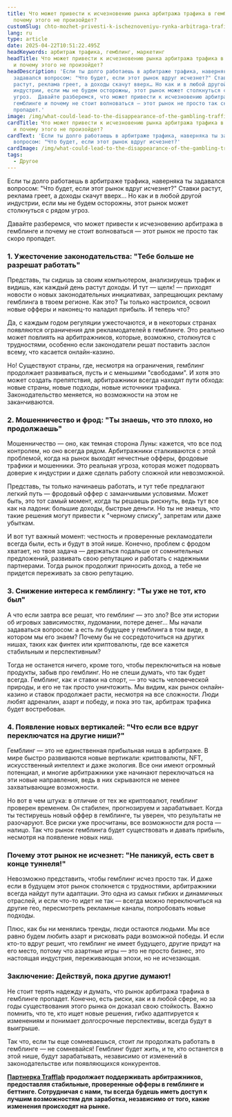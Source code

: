 ```yaml
---
title: Что может привести к исчезновению рынка арбитража трафика в гемблинге и
  почему этого не произойдет?
customSlug: chto-mozhet-privesti-k-ischeznoveniyu-rynka-arbitraga-trafika-v-gemglinge-i-pochemu-etogo-ne-proizoidet
lang: ru
type: article
date: 2025-04-22T10:51:22.495Z
headKeywords: арбитраж трафика, гемблинг, маркетинг
headTitle: Что может привести к исчезновению рынка арбитража трафика в гемблинге
  и почему этого не произойдет?
headDescription: 'Если ты долго работаешь в арбитраже трафика, наверняка ты
  задавался вопросом: "Что будет, если этот рынок вдруг исчезнет?" Ставки
  растут, реклама греет, а доходы скачут вверх… Но как и в любой другой
  индустрии, если мы не будем осторожны, этот рынок может столкнуться с рядом
  угроз.  Давайте разберемся, что может привести к исчезновению арбитража в
  гемблинге и почему не стоит волноваться — этот рынок не просто так скоро
  пропадет.'
image: /img/what-could-lead-to-the-disappearance-of-the-gambling-traffic-arbitrage-market-and-why-it-won’t-happen.jpg
cardTitle: Что может привести к исчезновению рынка арбитража трафика в гемблинге
  и почему этого не произойдет?
cardText: 'Если ты долго работаешь в арбитраже трафика, наверняка ты задавался
  вопросом: "Что будет, если этот рынок вдруг исчезнет?'
cardImage: /img/what-could-lead-to-the-disappearance-of-the-gambling-traffic-arbitrage-market.jpg
tags:
  - Другое
---
```

Если ты долго работаешь в арбитраже трафика, наверняка ты задавался вопросом: "Что будет, если этот рынок вдруг исчезнет?" Ставки растут, реклама греет, а доходы скачут вверх… Но как и в любой другой индустрии, если мы не будем осторожны, этот рынок может столкнуться с рядом угроз.

Давайте разберемся, что может привести к исчезновению арбитража в гемблинге и почему не стоит волноваться — этот рынок не просто так скоро пропадет.

### 1. Ужесточение законодательства: "Тебе больше не разрешат работать"

Представь, ты сидишь за своим компьютером, анализируешь трафик и видишь, как каждый день растут доходы. И тут — щелк! — приходят новости о новых законодательных инициативах, запрещающих рекламу гемблинга в твоем регионе. Как это? Ты только настроился, освоил новые офферы и наконец-то наладил прибыль. И теперь что?

Да, с каждым годом регуляции ужесточаются, и в некоторых странах появляются ограничения для рекламодателей в гемблинге. Это реально может повлиять на арбитражников, которые, возможно, столкнутся с трудностями, особенно если законодатели решат поставить заслон всему, что касается онлайн-казино.

Но! Существуют страны, где, несмотря на ограничения, гемблинг продолжает развиваться, пусть и с меньшими "свободами". И хотя это может создать препятствия, арбитражники всегда находят пути обхода: новые страны, новые подходы, новые источники трафика. Законодательство меняется, но возможности на этом не заканчиваются.

### 2. Мошенничество и фрод: "Ты знаешь, что это плохо, но продолжаешь"

Мошенничество — оно, как темная сторона Луны: кажется, что все под контролем, но оно всегда рядом. Арбитражники сталкиваются с этой проблемой, когда на рынок выходят нечестные офферы, фродовые трафики и мошенники. Это реальная угроза, которая может подорвать доверие к индустрии и даже сделать работу сложной или невозможной.

Представь, ты только начинаешь работать, и тут тебе предлагают легкий путь — фродовый оффер с заманчивыми условиями. Может быть, это тот самый момент, когда ты решаешь рискнуть, ведь тут все как на ладони: большие доходы, быстрые деньги. Но ты не знаешь, что такие решения могут привести к "черному списку", запретам или даже убыткам.

И вот тут важный момент: честность и проверенные рекламодатели всегда были, есть и будут в этой нише. Конечно, проблем с фродом хватает, но твоя задача — держаться подальше от сомнительных предложений, развивать свою репутацию и работать с надежными партнерами. Тогда рынок продолжит приносить доход, а тебе не придется переживать за свою репутацию.

### 3. Снижение интереса к гемблингу: "Ты уже не тот, кто был"

А что если завтра все решат, что гемблинг — это зло? Все эти истории об игровых зависимостях, лудомании, потере денег… Мы начали задаваться вопросом: а есть ли будущее у гемблинга в том виде, в котором мы его знаем? Почему бы не сосредоточиться на других нишах, таких как финтех или криптовалюты, где все кажется стабильным и перспективным?

Тогда не останется ничего, кроме того, чтобы переключиться на новые продукты, забыв про гемблинг. Но не спеши думать, что так будет всегда. Гемблинг, как и ставки на спорт, — это часть человеческой природы, и его не так просто уничтожить. Мы видим, как рынок онлайн-казино и ставок продолжает расти, несмотря на все сложности. Люди любят адреналин, азарт и победу, и пока это так, арбитраж трафика будет востребован.

### 4. Появление новых вертикалей: "Что если все вдруг переключатся на другие ниши?"

Гемблинг — это не единственная прибыльная ниша в арбитраже. В мире быстро развиваются новые вертикали: криптовалюты, NFT, искусственный интеллект и даже экология. Все они имеют огромный потенциал, и многие арбитражники уже начинают переключаться на эти новые направления, ведь в них скрываются не менее захватывающие возможности.

Но вот в чем штука: в отличие от тех же криптовалют, гемблинг проверен временем. Он стабилен, прогнозируем и зарабатывает. Когда ты тестируешь новый оффер в гемблинге, ты уверен, что результаты не разочаруют. Все риски уже просчитаны, все возможности для роста — налицо. Так что рынок гемблинга будет существовать и давать прибыль, несмотря на появление новых ниш.

### Почему этот рынок не исчезнет: "Не паникуй, есть свет в конце туннеля!"

Невозможно представить, чтобы гемблинг исчез просто так. И даже если в будущем этот рынок столкнется с трудностями, арбитражники всегда найдут пути адаптации. Это одна из самых гибких и динамичных отраслей, и если что-то идет не так — всегда можно переключиться на другие гео, пересмотреть рекламные каналы, попробовать новые подходы.

Плюс, как бы ни менялись тренды, люди остаются людьми. Мы все равно будем любить азарт и рисковать ради возможной победы. И если кто-то вдруг решит, что гемблинг не имеет будущего, другие придут на его место, потому что азартные игры — это не просто бизнес, это настоящая индустрия, переживающая эпохи, но не исчезающая.

### Заключение: Действуй, пока другие думают!

Не стоит терять надежду и думать, что рынок арбитража трафика в гемблинге пропадет. Конечно, есть риски, как и в любой сфере, но за годы существования этого рынка он доказал свою стойкость. Важно помнить, что те, кто ищет новые решения, гибко адаптируется к изменениям и понимает долгосрочные перспективы, всегда будут в выигрыше.

Так что, если ты еще сомневаешься, стоит ли продолжать работать в гемблинге — не сомневайся! Гемблинг будет жить, и те, кто останется в этой нише, будут зарабатывать, независимо от изменений в законодательстве или появляющихся конкурентов. 

**[Партнерка Trafflab](https://trafflab.io/ru) продолжает поддерживать арбитражников, предоставляя стабильные, проверенные офферы в гемблинге и беттинге. Сотрудничая с нами, ты всегда будешь иметь доступ к лучшим возможностям для заработка, независимо от того, какие изменения происходят на рынке.**